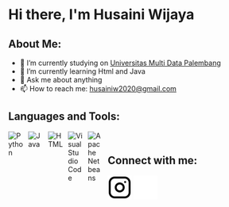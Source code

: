 # Hi there, I'm Husaini Wijaya 
## About Me:
- 🔭 I’m currently studying on [Universitas Multi Data Palembang](https://mdp.ac.id/)
- 🌱 I’m currently learning Html and Java
- 💬 Ask me about anything 
- 📫 How to reach me: husainiw2020@gmail.com

## Languages and Tools:
<img align="left" alt="Python" width="30px" src="https://upload.wikimedia.org/wikipedia/commons/thumb/c/c3/Python-logo-notext.svg/110px-Python-logo-notext.svg.png?20100317150552" style="padding-right:10px;" />
<img align="left" alt="Java" width="30px" src="https://www.vectorlogo.zone/logos/java/java-icon.svg" style="padding-right:10px;" />
<img align="left" alt="HTML" width="30px" src="https://cdn-icons-png.flaticon.com/512/143/143655.png" style="padding-right:10px;" />
<img align="left" alt="Visual Studio Code" width="30px" src="https://code.visualstudio.com/assets/images/code-stable.png" style="padding-right:10px;" />
<img align="left" alt="Apache Netbeans" width="30px" src="https://netbeans.apache.org/images/apache-netbeans.svg" style="padding-right:10px;" />
<br />

## Connect with me:
[![website](./img/instagram-light.svg)](https://instagram.com/husaini_wjy#gh-light-mode-only)
[![website](./img/instagram-dark.svg)](https://instagram.com/husaini_wjy#gh-dark-mode-only)
